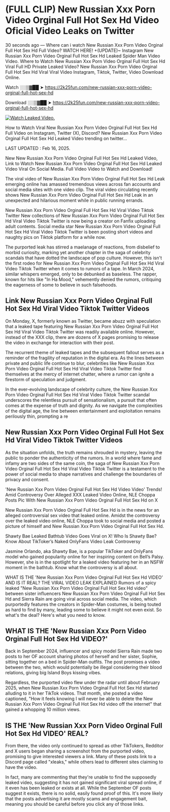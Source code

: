 # (FULL CLIP) New Russian Xxx Porn Video Orginal Full Hot Sex Hd Video Oficial Video Leaks on Twitter

30 seconds ago — Where can i watch New Russian Xxx Porn Video Orginal Full Hot Sex Hd Full Video? WATCH HERE! +(UPDATE)~ Instagram New Russian Xxx Porn Video Orginal Full Hot Sex Hd Leaked Spider Man Video Video. Where to Watch New Russian Xxx Porn Video Orginal Full Hot Sex Hd Viral Full HD Private Leaked Video? New Russian Xxx Porn Video Orginal Full Hot Sex Hd Viral Viral Video Instagram, Tiktok, Twitter, Video Download Online.

Watch ░░▒▓██ ➤ https://2k25fun.com/new-russian-xxx-porn-video-orginal-full-hot-sex-hd

Download ░░▒▓██ ➤ https://2k25fun.com/new-russian-xxx-porn-video-orginal-full-hot-sex-hd

[![Watch Leaked Video.](https://miro.medium.com/v2/resize:fit:828/format:webp/1*cilzJN44JGOrTw9NJCrNHA.gif "Watch Leaked Video")](https://2k25fun.com/new-russian-xxx-porn-video-orginal-full-hot-sex-hd)

How to Watch Viral New Russian Xxx Porn Video Orginal Full Hot Sex Hd Full Video on Instagram, Twitter (X), Discord? New Russian Xxx Porn Video Orginal Full Hot Sex Hd Leaked Video trending on twitter...

LAST UPDATED : Feb 16, 2025.

New New Russian Xxx Porn Video Orginal Full Hot Sex Hd Leaked Video, Link to Watch New Russian Xxx Porn Video Orginal Full Hot Sex Hd Leaked Video Viral On Social Media. Full Video Video to Watch and Download!

The viral video of New Russian Xxx Porn Video Orginal Full Hot Sex Hd Leak emerging online has amassed tremendous views across fan accounts and social media sites with one video clip. The viral video circulating recently shows New Russian Xxx Porn Video Orginal Full Hot Sex Hd Leak in an unexpected and hilarious moment while in public running errands.

New Russian Xxx Porn Video Orginal Full Hot Sex Hd Viral Video Tiktok Twitter New collections of New Russian Xxx Porn Video Orginal Full Hot Sex Hd Viral Video Tiktok Twitter is now being a creator on Fanfix uploading adult contents. Social media star New Russian Xxx Porn Video Orginal Full Hot Sex Hd Viral Video Tiktok Twitter is been posting short videos and naughty pics on Tiktok platform for a while now.

The purported leak has stirred a maelanage of reactions, from disbelief to morbid curiosity, marking yet another chapter in the saga of celebrity scandals that have dotted the landscape of pop culture. However, this isn't the first rodeo for New Russian Xxx Porn Video Orginal Full Hot Sex Hd Viral Video Tiktok Twitter when it comes to rumors of a tape. In March 2024, similar whispers emerged, only to be debunked as baseless. The rapper, known for hits like "In Ha Mood," vehemently denied the rumors, critiquing the eagerness of some to believe in such falsehoods.

## Link New Russian Xxx Porn Video Orginal Full Hot Sex Hd Viral Video Tiktok Twitter Videos

On Monday, X, formerly known as Twitter, became abuzz with speculation that a leaked tape featuring New Russian Xxx Porn Video Orginal Full Hot Sex Hd Viral Video Tiktok Twitter was readily available online. However, instead of the XXX clip, there are dozens of X pages promising to release the video in exchange for interaction with their post.

The recurrent theme of leaked tapes and the subsequent fallout serves as a reminder of the fragility of reputation in the digital era. As the lines between private and public life continue to blur, celebrities like New Russian Xxx Porn Video Orginal Full Hot Sex Hd Viral Video Tiktok Twitter find themselves at the mercy of internet chatter, where a rumor can ignite a firestorm of speculation and judgment.

In the ever-evolving landscape of celebrity culture, the New Russian Xxx Porn Video Orginal Full Hot Sex Hd Viral Video Tiktok Twitter scandal underscores the relentless pursuit of sensationalism, a pursuit that often comes at the expense of truth and dignity. As we navigate the complexities of the digital age, the line between entertainment and exploitation remains perilously thin, prompting a re

##  New Russian Xxx Porn Video Orginal Full Hot Sex Hd Viral Video Tiktok Twitter Videos

As the situation unfolds, the truth remains shrouded in mystery, leaving the public to ponder the authenticity of the rumors. In a world where fame and infamy are two sides of the same coin, the saga of New Russian Xxx Porn Video Orginal Full Hot Sex Hd Viral Video Tiktok Twitter is a testament to the power of social media to shape narratives and challenge the boundaries of privacy and consent.

'New Russian Xxx Porn Video Orginal Full Hot Sex Hd Video Video' Trends! Amid Controversy Over Alleged XXX Leaked Video Online, NLE Choppa Posts Pic With New Russian Xxx Porn Video Orginal Full Hot Sex Hd on X

New Russian Xxx Porn Video Orginal Full Hot Sex Hd is in the news for an alleged controversial sex video that leaked online. Amidst the controversy over the leaked video online, NLE Choppa took to social media and posted a picture of himself and New Russian Xxx Porn Video Orginal Full Hot Sex Hd.

Shawty Bae Leaked Bathtub Video Goes Viral on X! Who Is Shawty Bae? Know About TikToker’s Naked OnlyFans Video Leak Controversy

Jasmine Orlando, aka Shawty Bae, is a popular TikToker and OnlyFans model who gained popularity online for her inspiring content on Bell’s Palsy. However, she is in the spotlight for a leaked video featuring her in an NSFW moment in the bathtub. Know what the controversy is all about.

WHAT IS THE 'New Russian Xxx Porn Video Orginal Full Hot Sex Hd VIDEO' AND IS IT REAL? THE VIRAL VIDEO LEAK EXPLAINED Rumors of a spicy leaked "New Russian Xxx Porn Video Orginal Full Hot Sex Hd video" between sister influencers New Russian Xxx Porn Video Orginal Full Hot Sex Hd and Sierra Rain are going viral across social media. The video, which purportedly features the creators in Spider-Man costumes, is being touted as hard to find by many, leading some to believe it might not even exist. So what's the deal? Here's what you need to know.

## WHAT IS THE 'New Russian Xxx Porn Video Orginal Full Hot Sex Hd VIDEO?'

Back in September 2024, influencer and spicy model Sierra Rain made two posts to her OF account sharing photos of herself and her sister, Sophie, sitting together on a bed in Spider-Man outfits. The post promises a video between the two, which would potentially be illegal considering their blood relations, giving big Island Boys kissing vibes.

Regardless, the purported video flew under the radar until about February 2025, when New Russian Xxx Porn Video Orginal Full Hot Sex Hd started alluding to it in her TikTok videos. That month, she posted a video captioned, "How it feels knowing I will never be able to delete the New Russian Xxx Porn Video Orginal Full Hot Sex Hd video off the internet" that gained a whopping 10 million views.

## IS THE 'New Russian Xxx Porn Video Orginal Full Hot Sex Hd VIDEO' REAL?

From there, the video only continued to spread as other TikTokers, Redditor and X users began sharing a screenshot from the purported video, promising to give interested viewers a link. Many of these posts link to a Discord page called "xleaks," while others lead to different sites claiming to have the video.

In fact, many are commenting that they're unable to find the supposedly leaked video, suggesting it has not gained significant viral spread online, if it even has been leaked or exists at all. While the September OF posts suggest it exists, there is no solid, easily found proof of this. It's more likely that the posts advertising it are mostly scams and engagement bait, meaning you should be careful before you click any of those links.